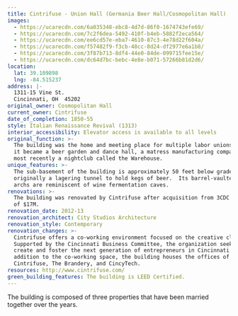 ```yaml
---
title: Cintrifuse - Union Hall (Germania Beer Hall/Cosmopolitan Hall)
images:
  - https://ucarecdn.com/6a035348-ebc8-4d7d-86f0-1674743efe69/
  - https://ucarecdn.com/7c2f6dea-5492-410f-b4eb-5882f2eca564/
  - https://ucarecdn.com/ee6cd57e-eba7-4610-87c3-4e78d22f604a/
  - https://ucarecdn.com/f57482f9-f3cb-48cc-8d24-df2977e6a1b8/
  - https://ucarecdn.com/3f87b713-8df4-44e0-84de-099715fee15e/
  - https://ucarecdn.com/dc64d7bc-bebc-4e8e-b071-57266b81d2d6/
location:
  lat: 39.109898
  lng: -84.515237
address: |-
  1311-15 Vine St.
  Cincinnati, OH  45202
original_owner: Cosmopolitan Hall
current_owner: Cintrifuse
date_of_completion: 1850-55
style: Italian Renaissance Revival (1313)
interior_accessibility: Elevator access is available to all levels
original_function: >-
  The building was the home and meeting place for multiple labor unions.  Later
  it became a beer garden and dance hall, a matress manufacturing company, and
  most recently a nightclub called the Warehouse.
unique_features: >-
  The sub-basement of the building is approximately 50 feet below grade and was
  originally a lagering tunnel to hold kegs of beer.  Its barrel-vaulted brick
  archs are reminiscent of wine fermentation caves.
renovations: >-
  The building was renovated by Cintrifuse after acquisition from 3CDC at a cost
  of $17M.
renovation_date: 2012-13
renovation_architect: City Studios Architecture
renovation_style: Contemporary
renovation_changes: >-
  Cintrifuse offers a co-working environment focused on the creative class.
  Supported by the Cincinnati Business Committee, the organization seeks to
  create and foster the next generation of entrepreneurs in Cincinnati.  In
  addition to the co-working space, the building houses the offices of
  Cintrifuse, The Brandery, and CincyTech.
resources: http://www.cintrifuse.com/
green_building_features: The building is LEED Certified.
---
```


The building is composed of three properties that have been married together over the years.
